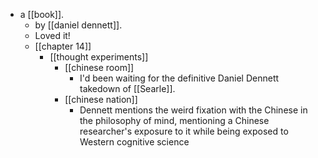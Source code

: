 - a [[book]].
  - by [[daniel dennett]].
  - Loved it!
  - [[chapter 14]]
    - [[thought experiments]]
      - [[chinese room]]
        - I'd been waiting for the definitive Daniel Dennett takedown of [[Searle]].
      - [[chinese nation]]
        - Dennett mentions the weird fixation with the Chinese in the philosophy of mind, mentioning a Chinese researcher's exposure to it while being exposed to Western cognitive science
